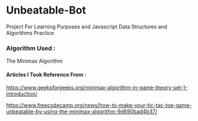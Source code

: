 # Unbeatable-Bot

Project For Learning Purposes and Javascript Data Structures and Algorithms Practice

### Algorithm Used :
The Minimax Algorithm

#### Articles I Took Reference From :

https://www.geeksforgeeks.org/minimax-algorithm-in-game-theory-set-1-introduction/

https://www.freecodecamp.org/news/how-to-make-your-tic-tac-toe-game-unbeatable-by-using-the-minimax-algorithm-9d690bad4b37/
